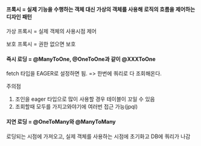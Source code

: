 #### 프록시 = 실제 기능을 수행하는 객체 대신 가상의 객체를 사용해 로직의 흐름을 제어하는 디자인 패턴

가상 프록시 = 실제 객체의 사용시점 제어 

보호 프록시 = 권한 없으면 보호

#### 즉시 로딩 = @ManyToOne, @OneToOne과 같이 @XXXToOne

fetch 타입을 EAGER로 설정하면 됨. => 한번에 쿼리로 다 조회해온다.

주의점 

1. 조인을 eager 타입으로 많이 사용할 경우 테이블이 꼬일 수 있음
2. 조회할때 모두를 가지고와야기에 여러번 접근 가능(jpql)

#### 지연 로딩 = @OneToMany와 @ManyToMany

로딩되는 시점에 가져오고, 실제 객체를 사용하는 시점에 초기화고 DB에 쿼리가 나감


